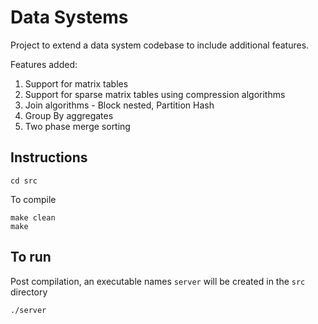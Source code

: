 # Data Systems

Project to extend a data system codebase to include additional features.

Features added:
1. Support for matrix tables
2. Support for sparse matrix tables using compression algorithms
3. Join algorithms - Block nested, Partition Hash
4. Group By aggregates
5. Two phase merge sorting

## Instructions
```
cd src
```
To compile
```
make clean
make
```

## To run

Post compilation, an executable names ```server``` will be created in the ```src``` directory
```
./server
```
